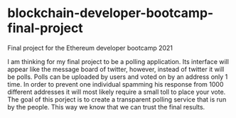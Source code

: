 # blockchain-developer-bootcamp-final-project
Final project for the Ethereum developer bootcamp 2021


I am thinking for my final project to be a polling application. Its interface will appear like the message board of twitter, however, instead of twitter it will be polls. Polls can be uploaded by users and voted on by an address only 1 time. In order to prevent one individual spamming his response from 1000 different addresses it will most likely require a small toll to place your vote. The goal of this porject is to create a transparent polling service that is run by the people. This way we know that we can trust the final results. 
